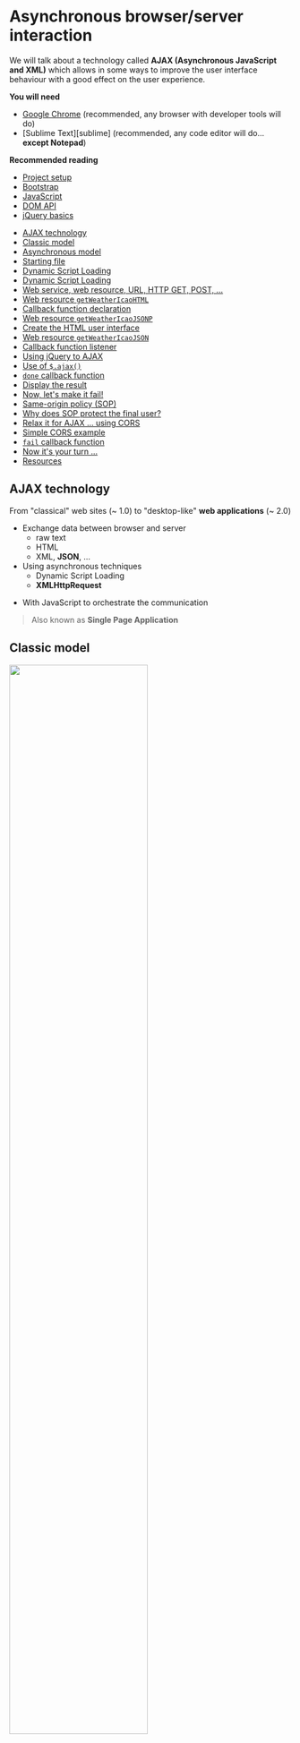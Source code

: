 # Asynchronous browser/server interaction

<!-- slide-include ../../BANNER.md -->

We will talk about a technology called **AJAX (Asynchronous JavaScript and XML)** which allows in some ways to improve the user interface behaviour with a good effect on the user experience.

**You will need**

- [Google Chrome][chrome] (recommended, any browser with developer tools will do)
- [Sublime Text][sublime] (recommended, any code editor will do... **except Notepad**)

**Recommended reading**

- [Project setup][projset]
- [Bootstrap][bootstrap]
- [JavaScript][js-bas]
- [DOM API][js-dom]
- [jQuery basics][jq-dom]

<!-- START doctoc generated TOC please keep comment here to allow auto update -->
<!-- DON'T EDIT THIS SECTION, INSTEAD RE-RUN doctoc TO UPDATE -->


- [AJAX technology](#ajax-technology)
- [Classic model](#classic-model)
- [Asynchronous model](#asynchronous-model)
- [Starting file](#starting-file)
- [Dynamic Script Loading](#dynamic-script-loading)
- [Dynamic Script Loading](#dynamic-script-loading-1)
- [Web service, web resource, URL, HTTP GET, POST, ...](#web-service-web-resource-url-http-get-post-)
- [Web resource `getWeatherIcaoHTML`](#web-resource-getweathericaohtml)
- [Callback function declaration](#callback-function-declaration)
- [Web resource `getWeatherIcaoJSONP`](#web-resource-getweathericaojsonp)
- [Create the HTML user interface](#create-the-html-user-interface)
- [Web resource `getWeatherIcaoJSON`](#web-resource-getweathericaojson)
- [Callback function listener](#callback-function-listener)
- [Using jQuery to AJAX](#using-jquery-to-ajax)
- [Use of `$.ajax()`](#use-of-ajax)
- [`done` callback function](#done-callback-function)
- [Display the result](#display-the-result)
- [Now, let's make it fail!](#now-lets-make-it-fail)
- [Same-origin policy (SOP)](#same-origin-policy-sop)
- [Why does SOP protect the final user?](#why-does-sop-protect-the-final-user)
- [Relax it for AJAX ... using CORS](#relax-it-for-ajax--using-cors)
- [Simple CORS example](#simple-cors-example)
- [`fail` callback function](#fail-callback-function)
- [Now it's your turn ...](#now-its-your-turn-)
- [Resources](#resources)

<!-- END doctoc generated TOC please keep comment here to allow auto update -->

## AJAX technology

From "classical" web sites (~ 1.0) to "desktop-like" **web applications** (~ 2.0)

- Exchange data between browser and server
  - raw text
  - HTML
  - XML, **JSON**, ...
- Using asynchronous techniques
  - Dynamic Script Loading
  - **XMLHttpRequest**

* With JavaScript to orchestrate the communication

> Also known as **Single Page Application**

## Classic model

<img src='images/syncModel.png' width='70%' />

> The page is **fully reconstructed and reloaded** to update the content (quite inefficient) and the user activity is **interrupted, waiting** the end of the action request

<img src='images/classicLoad.png' width='70%' />

## Asynchronous model

<img src='images/asyncModel.png' width='70%' />

> Only **update a part** of the content and the user activity is **not interrupted** (continue to play with UI while update is in progress)

<img src='images/ajaxLoad.png' width='70%' />

> The AJAX User eXperience is a key concept of the [web as a platform](https://platform.html5.org/)

## Starting file

This subject will use [this `index.html` file][ajsf] as illustration.
Be sure to download it, if you want to try and follow with the examples.

The basic idea of the following examples is about a user interface allowing to choose among a list of airports of Switzerland so as to get weather observation each time the user click on the button.

<!-- slide-front-matter class: center, middle -->

## Dynamic Script Loading

At first we need to add some interaction with the button, calling a function named `send`, for example like this:

```js
document.onreadystatechange = function () {
  if (document.readyState === "complete") {
    var btn = document.getElementById("get-observation");
    btn.addEventListener("click", send);
  }
};
```

> You can also decide to load the JavaScript at the end of the body ...

## Dynamic Script Loading

Now it's time for a first asynchronous request like this:

```js
function send() {
  var serviceURL = "http://dfa-ogo.rhcloud.com/getWeatherIcaoHTML.php";
  var code = document.getElementById("airportCode").selectedOptions[0].value;
  serviceURL += "?icao=" + code;

  var DSLScript = document.createElement("script");
  DSLScript.src = serviceURL;
  DSLScript.type = "text/javascript";
  document.body.appendChild(DSLScript);

  document.body.removeChild(DSLScript);
  document.getElementById("status").childNodes[0].data = "Waiting ...";
}
```

- we compose the **web service URL** call with a **GET parameter**
- we **insert a script element** so as to trigger the loading request
- given that Dynamic script loading is asynchronous, the code **execution can go on**, so we insert a status message in the UI

## Web service, web resource, URL, HTTP GET, POST, ...

Let's already have a look at these slides:

[https://mediacomem.github.io/comem-webdev-docs/2017/subjects/rest/#10](https://mediacomem.github.io/comem-webdev-docs/2017/subjects/rest/#10)

<!-- slide-front-matter class: center, middle -->

## Web resource `getWeatherIcaoHTML`

Let's click the button and nothing happens, except ...

- we can see that a GET request **in the background**

`http://dfa-ogo.rhcloud.com/getWeatherIcaoHTML.php?icao=LSZB`

- we can see an **error**

`ReferenceError: callback is not defined`

- we can see the result of the GET request (a **JavaScript function call**)

```js
callback(
  "<tr><td>Bern / Belp </td><td>16</td><td>29</td><td>clouds and visibility OK</td></tr>"
);
```

> Something is missing!

> We need to declare a callback function ...

## Callback function declaration

This is the function which the loaded instruction does order to call

```js
function callback(sMessage) {
  var info = document.getElementById("tableInfo");
  info.insertAdjacentHTML("beforeend", sMessage);

  document.getElementById("status").childNodes[0].data = "Done";
}
```

- as soon as **the script loaded is executed** by the browser (because it was insert in a `<script>` element), it calls the function called `callback`
- it comes with a value parameter which contains some **HTML ready to be inserted in the page** (it is a `<tr>` element)
- `insertAdjacentHTML` is used to insert the new line in the table, at the right place (before end)

> We get some ready to be used HTML which means the **presentation logic is at the server-side**. The data are already tailored!

> First AJAX call ... clap clap clap!

## Web resource `getWeatherIcaoJSONP`

Let's get **only the data** encoded with the **JSON format**.

> Replace the service URL variable like this (and [try it!](http://dfa-ogo.rhcloud.com/getWeatherIcaoJSONP.php?icao=LSZB))

`var serviceURL = "http://dfa-ogo.rhcloud.com/getWeatherIcaoJSONP.php";`

> Replace the callback function like this

```js
function callback(sMessage) {
  var weatherInfo = JSON.parse(sMessage);
  console.log(weatherInfo);
  displayInfo(weatherInfo);

  document.getElementById("status").childNodes[0].data = "Done";
}
```

- what we expect is a **value parameter** of the callback function which contains some **JSON**, so we parse it
- AJAX with a response built of JSON data encapsulated in a function callback is called _JSON with padding_ aka **JSONP**
- so we get only data that we decide to display according to a dedicated function `displayInfo` ...

## Create the HTML user interface

Add the following function to build the user interface so as to tailor the data we received

```js
function displayInfo(info) {
  // clone the hidden row
  var newtr = document.getElementsByClassName("hidden").item(0).cloneNode(true);
  newtr.classList.remove("hidden");

  // feed the new row
  newtr.children[0].childNodes[0].data = info.stationName;
  newtr.children[1].childNodes[0].data = info.temperature;
  newtr.children[2].childNodes[0].data = info.humidity;
  newtr.children[3].childNodes[0].data = info.clouds;

  // append it to the table
  var tbody = document.getElementsByTagName("tbody").item(0);
  tbody.appendChild(newtr);
}
```

> We get only data which means the **presentation logic is at the client-side**. The client has to know how to tailor the data into the existing UI!

## Web resource `getWeatherIcaoJSON`

Dynamic Script Loading is useful but less and less used. When possible, prefer **the ultimate AJAX tool, the `XMLHttpRequest` object**!

> Replace the `send` function like this

```js
function send() {
  var serviceURL = "http://dfa-ogo.rhcloud.com/getWeatherIcaoJSON.php";
  var code = document.getElementById("airportCode").selectedOptions[0].value;
  serviceURL += "?icao=" + code;

  var xmlhttp = new XMLHttpRequest();
  xmlhttp.open("GET", serviceURL, true);
  xmlhttp.onreadystatechange = callback;
  xmlhttp.send(null);

  document.getElementById("status").childNodes[0].data = "Waiting ...";
}
```

Everything with JavaScript now! AJAX request is configured using a dedicated `XMLHttpRequest` object (XHR).

> May be you want to try the [getWeatherIcaoJSON](http://dfa-ogo.rhcloud.com/getWeatherIcaoJSON.php?icao=LSZB) web service used here.

## Callback function listener

The callback function is a listener we need to configure

> Replace the callback function like this

```js
function callback(evt) {
  console.log("State change => " + this.readyState);

  if (this.readyState === 4 && this.status === 200) {
    var weatherInfo = JSON.parse(this.responseText);
    console.log(weatherInfo);

    displayInfo(weatherInfo);
    document.getElementById("status").childNodes[0].data = "Done";
  }
}
```

- we parse the response as soon as the request is in **state [DONE](https://developer.mozilla.org/en-US/docs/Web/API/XMLHttpRequest/readyState)** and with a **successful HTTP status**,
- it is stored as **raw text** in the `responseText` property of the XHR object
- we have to parse it so as to extract the **JavaScript object** holding the four weather observations to display

## Using jQuery to AJAX

Let's see how **jQuery can help us to manage AJAX**. So, we rewrite everything with jQuery. But, write less, do more!

> At first, we restart with our clean starting [`index.html` file][ajsf] and insert the library like this

```js
<script src="https://code.jquery.com/jquery-3.1.1.min.js"></script>
```

> Then register a click event listener on the button

```js
$(document).ready(function (e) {
  $("#get-observation").click(send);
});
```

> Let's add an AJAX request:

- there is the [main method][jqajdoc] `jQuery.ajax()` or `$.ajax()` which offers all the possible functionalities.
- there are also [shorthand methods][smsdoc] for the more common and specific types of AJAX requests with even less code - `jQuery.get(), jQuery.getJSON(), jQuery.getScript(), jQuery.post(), .load()`.

## Use of `$.ajax()`

The send() function now looks like this

```js
function send() {
  $.ajax({
    url: "http://dfa-ogo.rhcloud.com/getWeatherIcaoJSON.php",
    method: "GET",
    data: {
      icao: $("option:selected").val(),
    },
    dataType: "json",
  }).done(callbackOk);

  $("#status").text("Waiting ...");
}
```

- `$.ajax` takes an object - it holds properties to configure the AJAX request
- the service **URL** and **HTTP method**
- the data object whose **keys/values** are used to complete the request
- the expected **data type** of the result
- we register the `done` **function callback** which is called when the request terminates successfully.

## `done` callback function

Here is the callback function

```js
function callbackOk(weatherInfo) {
  var arrayInfo = $.map(weatherInfo, function (ele) {
    return ele;
  });
  displayInfo(arrayInfo);

  $("#status").text("Done");
}
```

- jQuery does the parsing for us because the request is set with `dataType: "json"`
- so we receive the result straightforwardly as a JavaScript object
- we use the \$.map function to convert the object into an array ... why? see next ...

## Display the result

Finally we need a display function in charge of updating the UI

```js
function displayInfo(info) {
  var newtr = $(".hidden").clone();
  $(newtr).removeClass("hidden");

  $(newtr)
    .children()
    .each(function (i) {
      $(this).text(info[i]);
    });

  $("tbody").append(newtr);
}
```

- The info array is here useful to associate each value to a cell with a loop

> The idea is to do post-processing of the result apart from the display

## Now, let's make it fail!

We (I, in fact) remove this configuration from the `dfa-ogo.rhcloud.com` server (see also [Dis-E-nable CORS on Apache](https://enable-cors.org/server_apache.html))

`Header set Access-Control-Allow-Origin "*"`

> Just try now to get an observation ...

> Nothing works anymore :-( ... and the console says something like

`"Cross-Origin Request Blocked: The Same Origin Policy disallows reading the remote resource at http://dfa-ogo.rhcloud.com/... (Reason: CORS header ‘Access-Control-Allow-Origin’ missing)."`

So, there is something to understand about:

- SOP, which stands for **Same Origin Policy**
- CORS, which stands for **Cross-Origin Resource Sharing**

## Same-origin policy (SOP)

Since the mid of nineties:

- important concept for web app security to **protect access to the DOM**
- browser permits scripts contained in a first web page to access data in a second web page, but **only if both web pages have the same origin**
- origin is the triple **{protocol, host, port}**

`http://www.mas-rad.ch/programme/cas-dar.aspx`<br>
`http://www.mas-rad.ch/contact.aspx`<br>
are of same origin (same protocol, host and port)

`http://www.mas-rad.ch/programme/cas-dar.aspx`<br>
`https://cyberlearn.hes-so.ch/enrol/index.php?id=6704`<br>
are not of same origin (different protocol, different host)

`http://blog.cyberlearn.ch/?p=2876`<br>
`http://www.cyberlearn.ch`<br>
are not of same origin (different host)

## Why does SOP protect the final user?

What if Same Origin Policy was not the default behaviour?

- document.cookie is often used to authenticate sessions
- given a final user visiting a banking website and does forget to log out
- malicious JavaScript code running by another visited web page (e.g. in another tab) can do anything the user could do on the banking site
- i.e. send requests to the banking site with the banking site's session cookie (e.g. get a list of transactions)

> That would be really bad!

Same Origin Policy does apply on:

- cookies
- **AJAX** request (using XMLHTTPRequest object)
- DOM access
- data storage access (e.g. localStorage)

## Relax it for AJAX ... using CORS

Sometimes the same-origin policy is too restrictive

- many web applications require to interact with different origins through cross-origin requests
- as soon as these **origins are trusted**, why would'nt it be possible?
- by the way, the Dynamic Script Loading is not affected by the same-origin policy! So it is already possible!

**Cross-Origin Resource Sharing (CORS)**

- recommended standard of the **W3C** to relax SOP
- more **secure** than simply allowing all cross-origin requests (SOP is still the default behaviour)
- browser/server interaction to decide if cross-origin request is safe or not
- the server does decide to **allow or not the cross-origin request**

<p align="center"><img src='images/w3c.jpg' width='20%' /></p>

## Simple CORS example

In context of a cross-origin request from a page loaded from server A :

- browser sends to server B a HTTP `OPTIONS` request with the following header
  `Origin: http://the.domain.of.server.A`
- server at `http://the.different.domain.of.server.B` may answer

`Access-Control-Allow-Origin: *`

- means the cross-origin request is allowed, let's provide the data to the browser

> So, let's rollback my server config ... and do something to handle a failure!

## `fail` callback function

Beside the `done` callback, we register the `fail` **function callback** which is called when the request does fail.

- Complete the `$.ajax` call like this

```js
$.ajax({
  // usual config options
})
  .done(callbackOk)
  .fail(callbackFail);
```

- And add the related function

```js
function callbackFail(xhr) {
  $("#status").text("Failed :-(");
}
```

> See also the [jqXHR object](http://api.jquery.com/jQuery.ajax/#jqXHR) returned by \$.ajax

## Now it's your turn ...

<img src='images/chuckShot.jpg' width='100%' />

Use this crazy API [https://api.chucknorris.io](https://api.chucknorris.io):

- `https://api.chucknorris.io/jokes/random`
- `https://api.chucknorris.io/jokes/search?query={query}`

Requirements:

- when loading the web application, a random fact is displayed on the top
- when the search button is clicked the results of a free text search are piled up on the bottom according to the text entered by the user

## Resources

You will find the final HTML file for this course here

**Documentation**

- [XMLHttpRequest Web API][xhr]
- [jQuery AJAX documentation][jqajdoc]
- [Same Origin Policy MDN documentation][sop]
- [CORS W3C recommandation][cors]
- [GeoNames Weather JSON Webservice][geonames]

[bootstrap]: ../bootstrap
[js-bas]: ../js
[js-dom]: ../js-dom
[jq-dom]: ../jquery-dom
[projset]: ../masrad-project-setup
[chrome]: https://www.google.com/chrome/
[vscode]: https://code.visualstudio.com/
[ajsf]: https://gist.githubusercontent.com/oertz/f5b661e075aa59a326b2d56a4567495d
[fef]: https://gist.githubusercontent.com/oertz/164a883774727e34fd9190e6abf84bd2/raw/95374b82a1fd742538dea9f72d9443d3dee5e08d/index.html
[xhr]: https://developer.mozilla.org/en-US/docs/Web/API/XMLHttpRequest
[smsdoc]: https://api.jquery.com/category/ajax/shorthand-methods/
[jqajdoc]: https://api.jquery.com/jQuery.ajax/
[cors]: https://www.w3.org/TR/cors/
[sop]: https://developer.mozilla.org/en-US/docs/Web/Security/Same-origin_policy
[geonames]: http://www.geonames.org/export/JSON-webservices.html#weatherIcaoJSON
